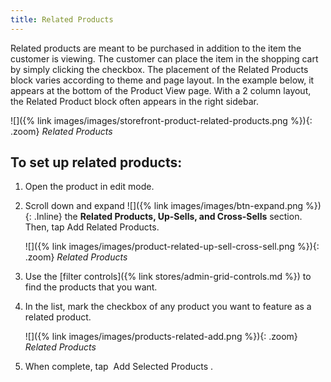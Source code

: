 ```yaml
---
title: Related Products
---
```


Related products are meant to be purchased in addition to the item the customer is viewing. The customer can place the item in the shopping cart by simply clicking the checkbox. The placement of the Related Products block varies according to theme and page layout. In the example below, it appears at the bottom of the Product View page. With a 2 column layout, the Related Product block often appears in the right sidebar.

![]({% link images/images/storefront-product-related-products.png %}){: .zoom}
*Related Products*

## To set up related products:

1. Open the product in edit mode.

1. Scroll down and expand ![]({% link images/images/btn-expand.png %}){: .Inline} the **Related Products, Up-Sells, and Cross-Sells** section. Then, tap <span class="btn">Add Related Products</span>.

    ![]({% link images/images/product-related-up-sell-cross-sell.png %}){: .zoom}
    *Related Products*

1. Use the [filter controls]({% link stores/admin-grid-controls.md %}) to find the products that you want.

1. In the list, mark the checkbox of any product you want to feature as a related product.

    ![]({% link images/images/products-related-add.png %}){: .zoom}
    *Related Products*

1. When complete, tap <span class="btn"> Add Selected Products </span>.
